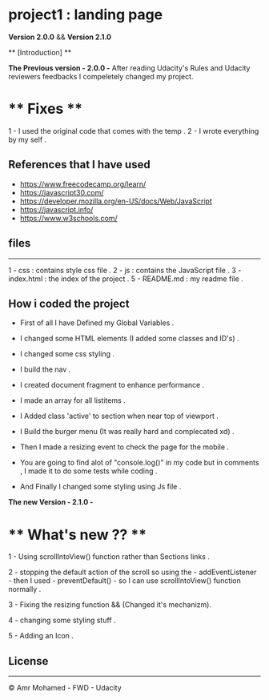 # project1 : landing page

**Version 2.0.0** && **Version 2.1.0**

** [Introduction] **

**The Previous version - 2.0.0 -**
After reading Udacity's Rules and Udacity reviewers feedbacks I compeletely changed my project.

# ** Fixes **
1 - I used the original code that comes with the temp . 
2 - I wrote everything by my self .

## References that I have used

- https://www.freecodecamp.org/learn/
- https://javascript30.com/
- https://developer.mozilla.org/en-US/docs/Web/JavaScript
- https://javascript.info/
- https://www.w3schools.com/


## files

---
1 - css : contains style css file .
2 - js : contains the JavaScript file .
3 - index.html : the index of the project .
5 - README.md : my readme file .

## How i coded the project

- First of all I have Defined my Global Variables .

- I changed some HTML elements (I added some classes and ID's) .

- I changed some css styling .

- I build the nav .

- I created document fragment to enhance performance .

- I made an array for all listitems . 

- I Added class 'active' to section when near top of viewport .

- I Build the burger menu (It was really hard and complecated xd) .

- Then I made a resizing event to check the page for the mobile .

- You are going to find alot of  "console.log()" in my code but in comments , I made it to do some tests while coding . 

- And Finally I changed some styling using Js file . 

**The new Version - 2.1.0 -**

# ** What's new ?? **

1 - Using scrollIntoView() function rather than Sections links .

2 - stopping the default action of the scroll so using the  - addEventListener -  then I used - preventDefault() - so I can use scrollIntoView() function normally .

3 - Fixing the resizing function && (Changed it's mechanizm).

4 - changing some styling stuff . 

5 - Adding an Icon .


## License

---

© Amr Mohamed - FWD - Udacity
